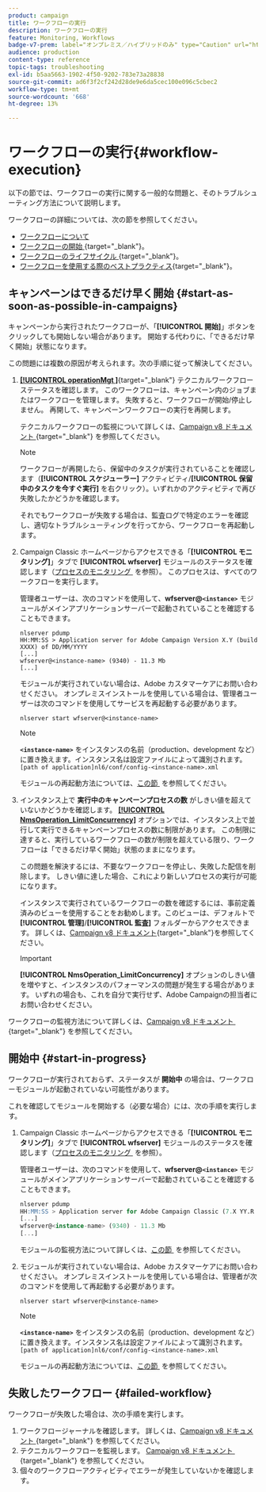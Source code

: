 ```yaml
---
product: campaign
title: ワークフローの実行
description: ワークフローの実行
feature: Monitoring, Workflows
badge-v7-prem: label="オンプレミス／ハイブリッドのみ" type="Caution" url="https://experienceleague.adobe.com/docs/campaign-classic/using/installing-campaign-classic/architecture-and-hosting-models/hosting-models-lp/hosting-models.html?lang=ja" tooltip="オンプレミスデプロイメントとハイブリッドデプロイメントにのみ適用されます"
audience: production
content-type: reference
topic-tags: troubleshooting
exl-id: b5aa5663-1902-4f50-9202-783e73a28838
source-git-commit: ad6f3f2cf242d28de9e6da5cec100e096c5cbec2
workflow-type: tm+mt
source-wordcount: '668'
ht-degree: 13%

---
```


# ワークフローの実行{#workflow-execution}



以下の節では、ワークフローの実行に関する一般的な問題と、そのトラブルシューティング方法について説明します。

ワークフローの詳細については、次の節を参照してください。

* [ワークフローについて](../../workflow/using/about-workflows.md)
* [&#x200B; ワークフローの開始 &#x200B;](https://experienceleague.adobe.com/docs/campaign/automation/workflows/executing-a-workflow/start-a-workflow.html?lang=ja){target="_blank"}。
* [&#x200B; ワークフローのライフサイクル &#x200B;](https://experienceleague.adobe.com/docs/campaign/automation/workflows/introduction/about-workflows.html?lang=ja){target="_blank"}。
* [&#x200B; ワークフローを使用する際のベストプラクティス &#x200B;](https://experienceleague.adobe.com/docs/campaign/automation/workflows/introduction/workflow-best-practices.html?lang=ja){target="_blank"}。

## キャンペーンはできるだけ早く開始 {#start-as-soon-as-possible-in-campaigns}

キャンペーンから実行されたワークフローが、「**[!UICONTROL 開始]**」ボタンをクリックしても開始しない場合があります。 開始する代わりに、「できるだけ早く開始」状態になります。

この問題には複数の原因が考えられます。次の手順に従って解決してください。

1. [**[!UICONTROL operationMgt &#x200B;]**](https://experienceleague.adobe.com/docs/campaign/automation/workflows/introduction/wf-type/technical-workflows.html?lang=ja){target="_blank"} テクニカルワークフローステータスを確認します。 このワークフローは、キャンペーン内のジョブまたはワークフローを管理します。 失敗すると、ワークフローが開始/停止しません。 再開して、キャンペーンワークフローの実行を再開します。

   テクニカルワークフローの監視について詳しくは、[Campaign v8 ドキュメント &#x200B;](https://experienceleague.adobe.com/docs/campaign/automation/workflows/monitoring-workflows/monitor-technical-workflows.html?lang=ja){target="_blank"} を参照してください。

   >[!NOTE]
   >
   >ワークフローが再開したら、保留中のタスクが実行されていることを確認します（**[!UICONTROL スケジューラー]** アクティビティ/**[!UICONTROL 保留中のタスクを今すぐ実行]** を右クリック）。いずれかのアクティビティで再び失敗したかどうかを確認します。

   それでもワークフローが失敗する場合は、監査ログで特定のエラーを確認し、適切なトラブルシューティングを行ってから、ワークフローを再起動します。

1. Campaign Classic ホームページからアクセスできる「**[!UICONTROL モニタリング]**」タブで **[!UICONTROL wfserver]** モジュールのステータスを確認します（[&#x200B; プロセスのモニタリング &#x200B;](../../production/using/monitoring-processes.md) を参照）。 このプロセスは、すべてのワークフローを実行します。

   管理者ユーザーは、次のコマンドを使用して、**wfserver@`<instance>`** モジュールがメインアプリケーションサーバーで起動されていることを確認することもできます。

   ```
   nlserver pdump
   HH:MM:SS > Application server for Adobe Campaign Version X.Y (build XXXX) of DD/MM/YYYY
   [...]
   wfserver@<instance-name> (9340) - 11.3 Mb
   [...]
   ```

   モジュールが実行されていない場合は、Adobe カスタマーケアにお問い合わせください。 オンプレミスインストールを使用している場合は、管理者ユーザーは次のコマンドを使用してサービスを再起動する必要があります。

   ```
   nlserver start wfserver@<instance-name>
   ```

   >[!NOTE]
   >
   >**`<instance-name>`** をインスタンスの名前（production、development など）に置き換えます。インスタンス名は設定ファイルによって識別されます。
   >`[path of application]nl6/conf/config-<instance-name>.xml`

   モジュールの再起動方法については、[&#x200B; この節 &#x200B;](../../production/using/usual-commands.md#module-launch-commands) を参照してください。

1. インスタンス上で **実行中のキャンペーンプロセスの数** がしきい値を超えていないかどうかを確認します。 [**[!UICONTROL NmsOperation_LimitConcurrency]**](../../installation/using/configuring-campaign-options.md#campaign-e-workflow-management) オプションでは、インスタンス上で並行して実行できるキャンペーンプロセスの数に制限があります。 この制限に達すると、実行しているワークフローの数が制限を超えている限り、ワークフローは「できるだけ早く開始」状態のままになります。

   この問題を解決するには、不要なワークフローを停止し、失敗した配信を削除します。 しきい値に達した場合、これにより新しいプロセスの実行が可能になります。

   インスタンスで実行されているワークフローの数を確認するには、事前定義済みのビューを使用することをお勧めします。このビューは、デフォルトで **[!UICONTROL 管理]**/**[!UICONTROL 監査]** フォルダーからアクセスできます。 詳しくは、[Campaign v8 ドキュメント](https://experienceleague.adobe.com/docs/campaign/automation/workflows/monitoring-workflows/monitor-workflow-execution.html?lang=ja){target="_blank"}を参照してください。

   >[!IMPORTANT]
   >
   >**[!UICONTROL NmsOperation_LimitConcurrency]** オプションのしきい値を増やすと、インスタンスのパフォーマンスの問題が発生する場合があります。 いずれの場合も、これを自分で実行せず、Adobe Campaignの担当者にお問い合わせください。

ワークフローの監視方法について詳しくは、[Campaign v8 ドキュメント &#x200B;](https://experienceleague.adobe.com/docs/campaign/automation/workflows/monitoring-workflows/monitor-workflow-execution.html?lang=ja){target="_blank"} を参照してください。

## 開始中 {#start-in-progress}

ワークフローが実行されておらず、ステータスが **開始中** の場合は、ワークフローモジュールが起動されていない可能性があります。

これを確認してモジュールを開始する（必要な場合）には、次の手順を実行します。

1. Campaign Classic ホームページからアクセスできる「**[!UICONTROL モニタリング]**」タブで **[!UICONTROL wfserver]** モジュールのステータスを確認します（[&#x200B; プロセスのモニタリング &#x200B;](../../production/using/monitoring-processes.md) を参照）。

   管理者ユーザーは、次のコマンドを使用して、**wfserver@`<instance>`** モジュールがメインアプリケーションサーバーで起動されていることを確認することもできます。

   ```sql
   nlserver pdump
   HH:MM:SS > Application server for Adobe Campaign Classic (7.X YY.R build XXX@SHA1) of DD/MM/YYYY
   [...]
   wfserver@<instance-name> (9340) - 11.3 Mb
   [...]
   ```

   モジュールの監視方法について詳しくは、[&#x200B; この節 &#x200B;](../../production/using/usual-commands.md#monitoring-commands-) を参照してください。

1. モジュールが実行されていない場合は、Adobe カスタマーケアにお問い合わせください。 オンプレミスインストールを使用している場合は、管理者が次のコマンドを使用して再起動する必要があります。

   ```
   nlserver start wfserver@<instance-name>
   ```

   >[!NOTE]
   >
   >**`<instance-name>`** をインスタンスの名前（production、development など）に置き換えます。インスタンス名は設定ファイルによって識別されます。
   >`[path of application]nl6/conf/config-<instance-name>.xml`

   モジュールの再起動方法については、[&#x200B; この節 &#x200B;](../../production/using/usual-commands.md#module-launch-commands) を参照してください。

## 失敗したワークフロー {#failed-workflow}

ワークフローが失敗した場合は、次の手順を実行します。

1. ワークフロージャーナルを確認します。 詳しくは、[Campaign v8 ドキュメント &#x200B;](https://experienceleague.adobe.com/docs/campaign/automation/workflows/monitoring-workflows/monitor-workflow-execution.html?lang=ja){target="_blank"} を参照してください。
1. テクニカルワークフローを監視します。 [Campaign v8 ドキュメント &#x200B;](https://experienceleague.adobe.com/docs/campaign/automation/workflows/monitoring-workflows/monitor-technical-workflows.html?lang=ja){target="_blank"} を参照してください。
1. 個々のワークフローアクティビティでエラーが発生していないかを確認します。
